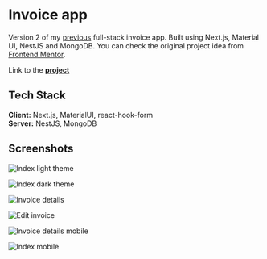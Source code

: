 
# Invoice app

Version 2 of my [previous](https://invoice-nextjs.vercel.app/) full-stack invoice app. Built using Next.js, Material UI, NestJS and MongoDB.
You can check the original project idea from [Frontend Mentor](https://www.frontendmentor.io/challenges/invoice-app-i7KaLTQjl).

Link to the **[project](https://invoice-nextjs.vercel.app/)**


## Tech Stack

**Client:** Next.js, MaterialUI, react-hook-form \
**Server:** NestJS, MongoDB




## Screenshots

![Index light theme](https://i.imgur.com/PlImxgv.png)

![Index dark theme](https://i.imgur.com/5aWb4OC.png)

![Invoice details](https://i.imgur.com/bCcxja6.png)

![Edit invoice](https://i.imgur.com/d3wlJ5z.png)

![Invoice details mobile](https://i.imgur.com/pHRfIX7.png)

![Index mobile](https://i.imgur.com/kDMJ33Y.png)
